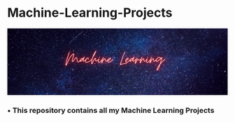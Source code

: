 # Machine-Learning-Projects
![ML](readme_resources/Machine%20Learning.png)
### • This repository contains all my Machine Learning Projects
